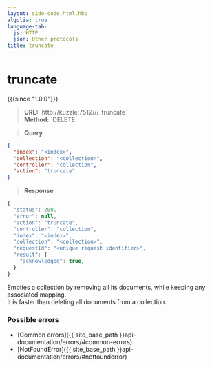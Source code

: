 ```yaml
---
layout: side-code.html.hbs
algolia: true
language-tab:
  js: HTTP
  json: Other protocols
title: truncate
---
```


# truncate

{{{since "1.0.0"}}}

<blockquote class="js">
<p>
<b>URL:</b> `http://kuzzle:7512/<index>/<collection>/_truncate`  
</br><b>Method:</b> `DELETE`
</p>
</blockquote>

<blockquote class="json">
<p>
<b>Query</b>
</p>
</blockquote>


```json
{
  "index": "<index>",
  "collection": "<collection>",
  "controller": "collection",
  "action": "truncate"
}
```

>**Response**

```javascript
{
  "status": 200,
  "error": null,
  "action": "truncate",
  "controller": "collection",
  "index": "<index>",
  "collection": "<collection>",
  "requestId": "<unique request identifier>",
  "result": {
    "acknowledged": true,
  }
}
```

Empties a collection by removing all its documents, while keeping any associated mapping.  
It is faster than deleting all documents from a collection.

### Possible errors

- [Common errors]({{ site_base_path }}api-documentation/errors/#common-errors)
- [NotFoundError]({{ site_base_path }}api-documentation/errors/#notfounderror)
